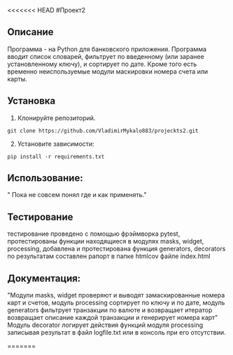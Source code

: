 <<<<<<< HEAD
#Проект2

## Описание
 Программа - на Python для банковского приложения.
 Программа вводит список словарей, фильтрует по введенному
 (или заранее установленному ключу), и сортирует по дате.
  Кроме того есть временно неиспользуемые модули маскировки номера счета или карты.
## Установка

1. Клонируйте репозиторий.
```
git clone https://github.com/VladimirMykalo883/projeckts2.git
```
2. Установите зависимости:
```
pip install -r requirements.txt
``` 
## Использование:
" Пока не совсем понял где и как применять."

## Тестирование 

тестирование проведено с помощью фрэймворка pytest, протестированы 
функции находящиеся в модулях masks, widget, processing, добавлена и 
протестирована функция generators, decorators
по результатам составлен рапорт в папке htmlcov файле index.html


## Документация:
"Модули masks, widget проверяют и выводят замаскированные номера карт
и счетов, модуль processing сортирует по ключу и по дате, модуль
generators фильтрует транзакции по валюте и возвращает итератор
возвращает описание каждой транзакции и генерирует номера карт"
Модуль decorator логирует действия функций модуля processing записывая результат в файл
logfile.txt или в консоль при его отсутствии.


=======
#
